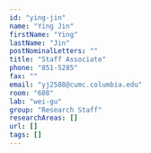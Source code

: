 ```yaml
---
id: "ying-jin"
name: "Ying Jin"
firstName: "Ying"
lastName: "Jin"
postNominalLetters: ""
title: "Staff Associate"
phone: "851-5285"
fax: ""
email: "yj2588@cumc.columbia.edu"
room: "608"
lab: "wei-gu"
group: "Research Staff"
researchAreas: []
url: []
tags: []
---
```

